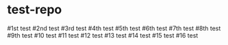 # test-repo
#1st test
#2nd test
#3rd test
#4th test
#5th test
#6th test
#7th test
#8th test
#9th test
#10 test
#11 test
#12 test
#13 test
#14 test
#15 test
#16 test
